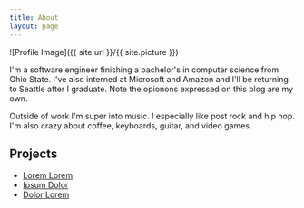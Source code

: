 ```yaml
---
title: About
layout: page
---
```


![Profile Image]({{ site.url }}/{{ site.picture }})

<p>I'm a software engineer finishing a bachelor's in computer science from
Ohio State. I've also interned at Microsoft and Amazon and I'll be returning
to Seattle after I graduate. Note the opionons expressed on this blog are my
own.</p>

<p>Outside of work I'm super into music. I especially like post rock and hip
hop. I'm also crazy about coffee, keyboards, guitar, and video games.</p>

<h2>Projects</h2>

<ul>
	<li><a href="https://github.com/">Lorem Lorem</a></li>
	<li><a href="https://github.com/">Ipsum Dolor</a></li>
	<li><a href="https://github.com/">Dolor Lorem</a></li>
</ul>